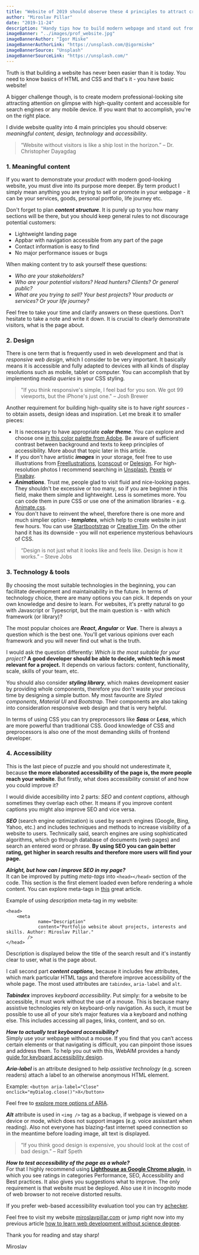 ```yaml
---
title: "Website of 2019 should observe these 4 principles to attract crowds"
author: "Miroslav Pillar"
date: "2019-11-24"
description: "Handy tips how to build modern webpage and stand out from others."
imageBanner: "../images/prof_website.jpg"
imageBannerAuthor: "Igor Miske"
imageBannerAuthorLink: "https://unsplash.com/@igormiske"
imageBannerSource: "Unsplash"
imageBannerSourceLink: "https://unsplash.com/"
---
```

&NewLine;

Truth is that building a website has never been easier than it is today. You need to know basics of HTML and CSS and that's it - you have basic website!

 A bigger challenge though, is to create modern professional-looking site attracting attention on glimpse with high-quality content and accessible for search engines or any mobile device. If you want that to accomplish, you're on the right place. 

I divide website quality into 4 main principles you should observe: _meaningful content, design, technology_ and _accessibility_.

> “Website without visitors is like a ship lost in the horizon.”
> – Dr. Christopher Dayagdag

### 1. Meaningful content

If you want to demonstrate your _product_ with modern good-looking website, you must dive into its purpose more deeper. By term product I simply mean anything you are trying to sell or promote in your webpage - it can be your services, goods, personal portfolio, life journey etc.

Don't forget to plan _**content structure**_. It is purely up to you how many sections will be there, but you should keep general rules to not discourage potential customers:

- Lightweight landing page
- Appbar with navigation accessible from any part of the page
- Contact information is easy to find
- No major performance issues or bugs

When making content try to ask yourself these questions:
- _Who are your stakeholders?_ 
- _Who are your potential visitors? Head hunters? Clients? Or general public?_
- _What are you trying to sell? Your best projects? Your products or services? Or your life journey?_

Feel free to take your time and clarify answers on these questions. Don't hesitate to take a note and write it down. It is crucial to clearly demonstrate visitors, what is the page about.

### 2. Design

There is one term that is frequently used in web development and that is _responsive web design_, which I consider to be very important. It basically means it is accessible and fully adapted to devices with all kinds of display resolutions such as mobile, tablet or computer. You can accomplish that by implementing _media queries_ in your CSS styling.

> "If you think responsive's simple, I feel bad for you son. We got 99 viewports, but the iPhone's just one."
> – Josh Brewer

Another requirement for building high-quality site is to have _right sources_ - to obtain assets, design ideas and inspiration. Let me break it to smaller pieces:

- It is necessary to have appropriate _**color theme**_. You can explore and choose one [in this color palette from Adobe](https://color.adobe.com/explore). Be aware of sufficient contrast between background and texts to keep principles of accessibility. More about that topic later in this article.
- If you don't have artistic _**images**_ in your storage, feel free to use illustrations from [Freellustrations](https://freellustrations.com/), [Iconscout](https://iconscout.com/paper-illustrations) or [Delesign](https://delesign.com/free-designs/graphics/). For high-resolution photos I recommend searching in [Unsplash](https://unsplash.com/), [Pexels](https://www.pexels.com/) or [Pixabay](https://thenextscoop.com/websites-download-free-quality-images/).
- _**Animations**_. Trust me, people glad to visit fluid and nice-looking pages. They shouldn't be excessive or too many, so if you are beginner in this field, make them simple and lightweight. Less is sometimes more. You can code them in pure CSS or use one of the animation libraries - e.g. [Animate.css](https://daneden.github.io/animate.css/).
- You don't have to reinvent the wheel, therefore there is one more and much simplier option - _**templates**_, which help to create website in just few hours. You can use [Startbootstrap](https://startbootstrap.com/themes/) or [Creative Tim](https://www.creative-tim.com/). On the other hand it has its downside - you will not experience mysterious behaviours of CSS.

> “Design is not just what it looks like and feels like. Design is how it works.” 
> – Steve Jobs

### 3. Technology & tools

By choosing the most suitable technologies in the beginning, you can facilitate development and maintainability in the future. In terms of technology choice, there are many options you can pick. It depends on your own knowledge and desire to learn. For websites, it's pretty natural to go with Javascript or Typescript, but the main question is - with which framework (or library)?

The most popular choices are **_React_, _Angular_** or **_Vue_**. There is always a question which is the best one. You'll get various opinions over each framework and you will never find out what is the truth. 

I would ask the question differently: _Which is the most suitable for your project?_ **A good developer should be able to decide, which tech is most relevant for a project.** It depends on various factors: content, functionality, scale, skills of your team, etc.

You should also consider **_styling library_**, which makes development easier by providing whole components, therefore you don't waste your precious time by designing a simple button. My most favourite are _Styled components_, _Material UI_ and _Bootstrap_. Their components are also taking into consideration responsive web design and that is very helpful.

In terms of using CSS you can try preprocessors like **_Sass_** or **_Less_**, which are more powerful than traditional CSS. Good knowledge of CSS and preprocessors is also one of the most demanding skills of frontend developer.

### 4. Accessibility

This is the last piece of puzzle and you should not underestimate it, because **the more elaborated accessibility of the page is, the more people reach your website**. But firstly, what does accessibility consist of and how you could improve it? 

I would divide accesibility into 2 parts: _SEO_ and _content captions_, although sometimes they overlap each other. It means if you improve content captions you might also improve SEO and vice versa.

_**SEO**_ (search engine optimization) is used by search engines (Google, Bing, Yahoo, etc.) and includes techniques and methods to increase visibility of a website to users. Technically said, search engines are using sophisticated algorithms, which go through database of documents (web pages) and search an entered word or phrase. **By using SEO you can gain better rating, get higher in search results and therefore more users will find your page.**

_**Alright, but how can I improve SEO in my page?**_<br>
It can be improved by putting _meta-tags_ into `<head></head>` section of the code. This section is the first element loaded even before rendering a whole content. You can explore meta-tags in [this](https://moz.com/blog/the-ultimate-guide-to-seo-meta-tags) great article. 

Example of using _description_ meta-tag in my website:
```
<head>
    <meta
            name="Description"
            content="Portfolio website about projects, interests and skills. Author: Miroslav Pillar."
        />
</head>
```
Description is displayed below the title of the search result and it's instantly clear to user, what is the page about.

I call second part _**content captions**_, because it includes  few attributes, which mark particular HTML tags and therefore improve accessibility of the whole page. The most used attributes are `tabindex`, `aria-label` and `alt`.

_**Tabindex**_ improves _keyboard accessibility_. Put simply: for a website to be accessible, it must work without the use of a mouse. This is because many assistive technologies rely on keyboard-only navigation. As such, it must be possible to use all of your site’s major features via a keyboard and nothing else. This includes accessing all pages, links, content, and so on.

_**How to actually test keyboard accessibility?**_ <br>
Simply use your webpage without a mouse. If you find that you can’t access certain elements or that navigating is difficult, you can pinpoint those issues and address them. To help you out with this, WebAIM provides a handy [guide for keyboard accessibility design](https://webaim.org/techniques/keyboard/).

_**Aria-label**_ is an attribute designed to help _assistive technology_ (e.g. screen readers) attach a label to an otherwise anonymous HTML element.

Example: `<button aria-label="Close" onclick="myDialog.close()">X</button>`<br>

Feel free to [explore more options of ARIA](https://developers.google.com/web/fundamentals/accessibility/semantics-aria).

_**Alt**_ attribute is used in `<img />` tag as a backup, if webpage is viewed on a device or mode, which does not support images (e.g. voice assisstant when reading). Also not everyone has blazing-fast internet speed connection so in the meantime before loading image, alt text is displayed.

> “If you think good design is expensive, you should look at the cost of bad design.” 
> – Ralf Speth

_**How to test accessibility of the page as a whole?**_<br>
For that I highly recommend using **[Lighthouse as Google Chrome plugin](https://chrome.google.com/webstore/detail/lighthouse/blipmdconlkpinefehnmjammfjpmpbjk)**, in which you see ratings in categories Performance, SEO, Accessibility and Best practices. It also gives you suggestions what to improve. The only requirement is that website must be deployed. Also use it in incognito mode of web browser to not receive distorted results.

If you prefer web-based accessibility evaluation tool you can try [achecker](https://achecker.ca/checker/index.php).

Feel free to visit my website [miroslavpillar.com](https://miroslavpillar.com) or jump right now into my previous article [how to learn web development without science degree](https://medium.com/@pillinho/guide-to-web-development-or-how-to-approach-learning-without-computer-science-degree-923cb51bf943).

Thank you for reading and stay sharp!

Miroslav




